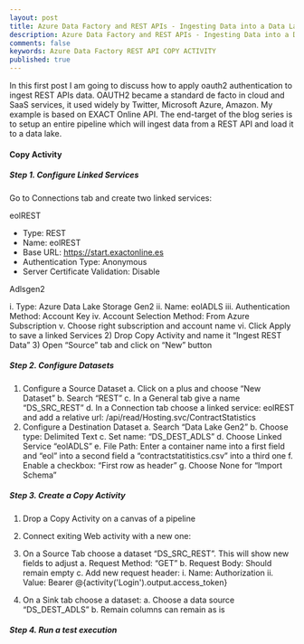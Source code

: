 ```yaml
---
layout: post
title: Azure Data Factory and REST APIs - Ingesting Data into a Data Lake
description: Azure Data Factory and REST APIs - Ingesting Data into a Data Lake
comments: false
keywords: Azure Data Factory REST API COPY ACTIVITY
published: true 
---
```


In this first post I am going to discuss how to apply oauth2 authentication to ingest REST APIs data.
OAUTH2 became a standard de facto in cloud and SaaS services, it used widely by Twitter, Microsoft Azure, Amazon. My example is based on EXACT Online API. The end-target of the blog series is to setup an entire pipeline which will ingest data from a REST API and load it to a data lake.

#### Copy Activity

##### Step 1. Configure Linked Services

Go to Connections tab and create two linked services:

eolREST

   -	Type: REST
   - Name: eolREST
   - Base URL: https://start.exactonline.es
   - Authentication Type: Anonymous
  - Server Certificate Validation: Disable

Adlsgen2

i.	Type: Azure Data Lake Storage Gen2
ii.	Name: eolADLS
iii.	Authentication Method: Account Key
iv.	Account Selection Method: From Azure Subscription
v.	Choose right subscription and account name
vi.	Click Apply to save a linked Services
2)	Drop Copy Activity and name it “Ingest REST Data”
3)	Open “Source” tab and click on “New” button

##### Step 2. Configure Datasets

1)	Configure a Source Dataset
a.	Click on a plus and choose “New Dataset”
b.	Search “REST”
c.	In a General tab give a name “DS_SRC_REST”
d.	In a Connection tab choose a linked service: eolREST and add a relative url: /api/read/Hosting.svc/ContractStatistics
2)	Configure a Destination Dataset
a.	Search “Data Lake Gen2”
b.	Choose type: Delimited Text
c.	Set name: “DS_DEST_ADLS”
d.	Choose Linked Service “eolADLS”
e.	File Path: Enter a container name into a first field and “eol” into a second field a “contractstatitistics.csv” into a third one
f.	Enable a checkbox: “First row as header”
g.	Choose None for “Import Schema”

##### Step 3. Create a Copy Activity
1)	Drop a Copy Activity on a canvas of a pipeline
2)	Connect exiting Web activity with a new one:
 
3)	On a Source Tab choose a dataset “DS_SRC_REST”. This will show new fields to adjust
a.	Request Method: “GET”
b.	Request Body: Should remain empty
c.	Add new request header:
i.	Name: Authorization
ii.	Value: Bearer @{activity('Login').output.access_token} 
4)	On a Sink tab choose a dataset:
a.	Choose a data source “DS_DEST_ADLS”
b.	Remain columns can remain as is

##### Step 4. Run a test execution
